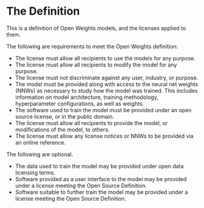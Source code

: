 
# The Definition


This is a definition of Open Weights models, and the licenses applied to them.

The following are requirements to meet the Open Weights definition:
- The license must allow all recipients to use the models for any purpose.
- The license must allow all recipients to modify the model for any purpose. 
- The license must not discriminate against any user, industry, or purpose.
- The model must be provided along with access to the neural net weights (NNWs) as necessary to study how the model was trained. This includes information on model architecture, training methodology, hyperparameter configurations, as well as weights.
- The software used to train the model must be provided under an open source license, or in the public domain.
- The license must allow all recipients to provide the model, or modifications of the model, to others.
- The license must allow any license notices or NNWs to be provided via an online reference.

The following are optional.
- The data used to train the model may be provided under open data licensing terms.
- Software provided as a user interface to the model may be provided under a license meeting the Open Source Definition.
- Software suitable to further train the model may be provided under a license meeting the Open Source Definition.
